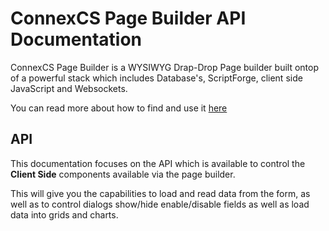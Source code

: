 # ConnexCS Page Builder API Documentation

ConnexCS Page Builder is a WYSIWYG Drap-Drop Page builder built ontop of a powerful stack which includes Database's, ScriptForge,
client side JavaScript and Websockets.

You can read more about how to find and use it [here](https://docs.connexcs.com/developers/page/)

## API

This documentation focuses on the API which is available to control the **Client Side** components available via the page builder.

This will give you the capabilities to load and read data from the form, as well as to control dialogs show/hide enable/disable fields
as well as load data into grids and charts.